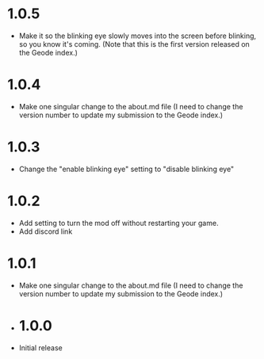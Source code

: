 # 1.0.5
- Make it so the blinking eye slowly moves into the screen before blinking, so you know it's coming.
(Note that this is the first version released on the Geode index.)

# 1.0.4
- Make one singular change to the about.md file (I need to change the version number to update my submission to the Geode index.)

# 1.0.3
- Change the "enable blinking eye" setting to "disable blinking eye"

# 1.0.2
- Add setting to turn the mod off without restarting your game.
- Add discord link

# 1.0.1
- Make one singular change to the about.md file (I need to change the version number to update my submission to the Geode index.)

- # 1.0.0
- Initial release